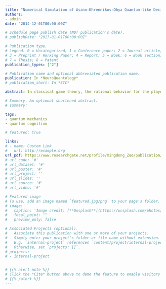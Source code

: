 ```yaml
---
title: "Numerical Simulation of Asano-Khrennikov-Ohya Quantum-like Decision Making Model."
authors:
- admin
date: "2014-12-01T00:00:00Z"

# Schedule page publish date (NOT publication's date).
# publishDate: "2017-01-01T00:00:00Z"

# Publication type.
# Legend: 0 = Uncategorized; 1 = Conference paper; 2 = Journal article;
# 3 = Preprint / Working Paper; 4 = Report; 5 = Book; 6 = Book section;
# 7 = Thesis; 8 = Patent
publication_types: ["2"]

# Publication name and optional abbreviated publication name.
publication: In *NeuroQuantology*
# publication_short: In *STC*

abstract: In classical game theory, the rational behavior for the player is to make the decision which is approaching Nash equilibrium. The Prisoner's Dilemma, which is a canonical game, is often used to present the rationality. In real experiment in cognitive psychology which were performed by Shafir and Tversky (Shafir and Tversky, 1992a, 1992b), the statistical data show the existence of the irrational behaviors in reality. The phenomenon is called disjunction effect. To explain why it probably happens, we review the Asano-Khrennikov-Ohya model (Asano et al., 2011c; Khrennikov, 2011b) which is the mathematical modeling of the process of decision making in the game of Prisoner's Dilemma. It applies only the mathematical apparatus of quantum mechanics to the decision making process rather than the quantum physical model. In this paper, we present several numerical simulations for the Asano-Khrennikov-Ohya model together with the graphs of the von Neumann entropy for the solutions. By analyzing the simulation results, we explicitly and numerically present the existence of the irrational behavior for the player which is generated by the Asano-Khrennikov-Ohya model.

# Summary. An optional shortened abstract.
# summary: 

tags:
- quantum mechanics
- quantum cognition

# featured: true

links:
# - name: Custom Link
#   url: http://example.org
url_pdf: https://www.researchgate.net/profile/Xingdong_Zuo/publication/279335043_Numerical_Simulation_of_Asano-Khrennikov-Ohya_Quantum-like_Decision_Making_Model/links/579fa93008ae94f454e7c049.pdf
# url_code: '#'
# url_dataset: '#'
# url_poster: '#'
# url_project: ''
# url_slides: ''
# url_source: '#'
# url_video: '#'

# Featured image
# To use, add an image named `featured.jpg/png` to your page's folder. 
# image:
#   caption: 'Image credit: [**Unsplash**](https://unsplash.com/photos/pLCdAaMFLTE)'
#   focal_point: ""
#   preview_only: false

# Associated Projects (optional).
#   Associate this publication with one or more of your projects.
#   Simply enter your project's folder or file name without extension.
#   E.g. `internal-project` references `content/project/internal-project/index.md`.
#   Otherwise, set `projects: []`.
# projects:
# - internal-project


# {{% alert note %}}
# Click the *Cite* button above to demo the feature to enable visitors to import publication metadata into their reference management software.
# {{% /alert %}}
---
```



